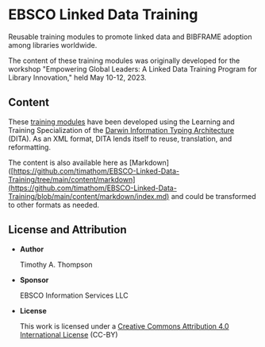 # EBSCO Linked Data Training
Reusable training modules to promote linked data and BIBFRAME adoption among libraries worldwide.

The content of these training modules was originally developed for the workshop "Empowering Global Leaders: A Linked Data Training Program for Library Innovation," held May 10-12, 2023.

## Content
These [training modules](https://github.com/timathom/EBSCO-Linked-Data-Training/tree/main/content/dita) have been developed using the Learning and Training Specialization of the [Darwin Information Typing Architecture](https://en.wikipedia.org/wiki/Darwin_Information_Typing_Architecture) (DITA). As an XML format, DITA lends itself to reuse, translation, and reformatting.

The content is also available here as [Markdown]([https://github.com/timathom/EBSCO-Linked-Data-Training/tree/main/content/markdown](https://github.com/timathom/EBSCO-Linked-Data-Training/blob/main/content/markdown/index.md) and could be transformed to other formats as needed.

## License and Attribution

-   **Author**

    Timothy A. Thompson

-   **Sponsor**

    EBSCO Information Services LLC

-   **License**

    This work is licensed under a [Creative Commons Attribution 4.0 International License](http://creativecommons.org/licenses/by/4.0/) \(CC-BY\)
